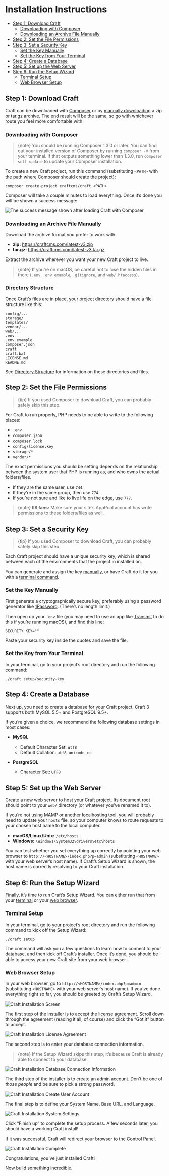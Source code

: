 # Installation Instructions

- [Step 1: Download Craft](#step-1-download-craft)
  - [Downloading with Composer](#downloading-with-composer)
  - [Downloading an Archive File Manually](#downloading-an-archive-file-manually)
- [Step 2: Set the File Permissions](#step-2-set-the-file-permissions)
- [Step 3: Set a Security Key](#step-3-set-a-security-key)
  - [Set the Key Manually](#set-the-key-manually)
  - [Set the Key from Your Terminal](#set-the-key-from-your-terminal)
- [Step 4: Create a Database](#step-4-create-a-database)
- [Step 5: Set up the Web Server](#step-5-set-up-the-web-server)
- [Step 6: Run the Setup Wizard](#step-6-run-the-setup-wizard)
  - [Terminal Setup](#terminal-setup)
  - [Web Browser Setup](#web-browser-setup)

## Step 1: Download Craft

Craft can be downloaded with [Composer](#downloading-with-composer) or by [manually downloading](#downloading-an-archive-file-manually) a zip or tar.gz archive. The end result will be the same, so go with whichever route you feel more comfortable with.

### Downloading with Composer

> {note} You should be running Composer 1.3.0 or later. You can find out your installed version of Composer by running `composer -V` from your terminal. If that outputs something lower than 1.3.0, run `composer self-update` to update your Composer installation.

To create a new Craft project, run this command (substituting `<PATH>` with the path where Composer should create the project):

    composer create-project craftcms/craft <PATH>

Composer will take a couple minutes to load everything. Once it’s done you will be shown a success message:

![The success message shown after loading Craft with Composer](images/installation-command-line.png)

### Downloading an Archive File Manually

Download the archive format you prefer to work with:

- **zip:** https://craftcms.com/latest-v3.zip
- **tar.gz:** https://craftcms.com/latest-v3.tar.gz

Extract the archive wherever you want your new Craft project to live.

> {note} If you’re on macOS, be careful not to lose the hidden files in there (`.env`, `.env.example`, `.gitignore`, and `web/.htaccess`).

### Directory Structure

Once Craft’s files are in place, your project directory should have a file structure like this:

```
config/...
storage/
templates/
vendor/...
web/...
.env
.env.example
composer.json
craft
craft.bat
LICENSE.md
README.md
```

See [Directory Structure](directory-structure.md) for information on these directories and files.

## Step 2: Set the File Permissions

> {tip} If you used Composer to download Craft, you can probably safely skip this step. 

For Craft to run properly, PHP needs to be able to write to the following places:

- `.env`
- `composer.json`
- `composer.lock`
- `config/license.key`
- `storage/*`
- `vendor/*`

The exact permissions you should be setting depends on the relationship between the system user that PHP is running as, and who owns the actual folders/files.

- If they are the same user, use `744`.
- If they’re in the same group, then use `774`.
- If you’re not sure and like to live life on the edge, use `777`.

> {note} **IIS fans:** Make sure your site’s AppPool account has write permissions to these folders/files as well.

## Step 3: Set a Security Key

> {tip} If you used Composer to download Craft, you can probably safely skip this step. 

Each Craft project should have a unique security key, which is shared between each of the environments that the project in installed on.

You can generate and assign the key [manually](#set-the-key-manually), or have Craft do it for you with a [terminal command](#set-the-key-from-your-terminal).

### Set the Key Manually

First generate a cryptographically secure key, preferably using a password generator like [1Password](https://1password.com). (There’s no length limit.)

Then open up your `.env` file (you may need to use an app like [Transmit](https://panic.com/transmit/) to do this if you’re running macOS), and find this line:

    SECURITY_KEY=""

Paste your security key inside the quotes and save the file.

### Set the Key from Your Terminal 

In your terminal, go to your project’s root directory and run the following command:

    ./craft setup/security-key 

## Step 4: Create a Database

Next up, you need to create a database for your Craft project. Craft 3 supports both MySQL 5.5+ and PostgreSQL 9.5+.

If you’re given a choice, we recommend the following database settings in most cases:

- **MySQL**
  - Default Character Set: `utf8`
  - Default Collation: `utf8_unicode_ci`

- **PostgreSQL**
  - Character Set: `UTF8`

## Step 5: Set up the Web Server

Create a new web server to host your Craft project. Its document root should point to your `web/` directory (or whatever you’ve renamed it to).

If you’re not using [MAMP](https://mamp.info) or another localhosting tool, you will probably need to update your `hosts` file, so your computer knows to route requests to your chosen host name to the local computer.

- **macOS/Linux/Unix:** `/etc/hosts`
- **Windows:** `\Windows\System32\drivers\etc\hosts`

You can test whether you set everything up correctly by pointing your web browser to `http://<HOSTNAME>/index.php?p=admin` (substituting `<HOSTNAME>` with your web server’s host name). If Craft’s Setup Wizard is shown, the host name is correctly resolving to your Craft installation.

## Step 6: Run the Setup Wizard

Finally, it’s time to run Craft’s Setup Wizard. You can either run that from your [terminal](#terminal-setup) or your [web browser](#web-browser-setup).

### Terminal Setup

In your terminal, go to your project’s root directory and run the following command to kick off the Setup Wizard:

    ./craft setup

The command will ask you a few questions to learn how to connect to your database, and then kick off Craft’s installer. Once it’s done, you should be able to access your new Craft site from your web browser.

### Web Browser Setup

In your web browser, go to `http://<HOSTNAME>/index.php?p=admin` (substituting `<HOSTNAME>` with your web server’s host name). If you’ve done everything right so far, you should be greeted by Craft’s Setup Wizard.

![Craft Installation Screen](images/installation-step-0.png)

The first step of the installer is to accept the [license agreement](https://craftcms.com/license). Scroll down through the agreement (reading it all, of course) and click the “Got it” button to accept.

![Craft Installation License Agreement](images/installation-step-1.png)

The second step is to enter your database connection information.

> {note} If the Setup Wizard skips this step, it’s because Craft is already able to connect to your database. 

![Craft Installation Database Connection Information](images/installation-step-2.png)

The third step of the installer is to create an admin account. Don’t be one of _those people_ and be sure to pick a strong password.

![Craft Installation Create User Account](images/installation-step-3.png)

The final step is to define your System Name, Base URL, and Language.

![Craft Installation System Settings](images/installation-step-4.png)

Click “Finish up” to complete the setup process. A few seconds later, you should have a working Craft install!

If it was successful, Craft will redirect your browser to the Control Panel.

![Craft Installation Complete](images/installation-step-5.png)

Congratulations, you’ve just installed Craft!

Now build something incredible.
